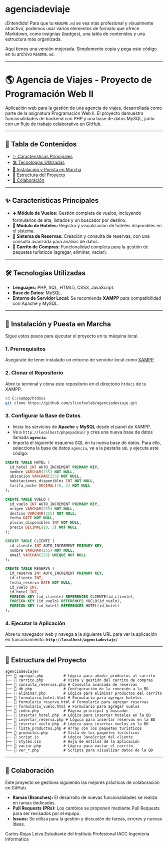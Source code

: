 # agenciadeviaje
¡Entendido\! Para que tu `README.md` se vea más profesional y visualmente atractivo, podemos usar varios elementos de formato que ofrece Markdown, como insignias (badges), una tabla de contenidos y una estructura más organizada.

Aquí tienes una versión mejorada. Simplemente copia y pega este código en tu archivo `README.md`.

-----

# 🌎 Agencia de Viajes - Proyecto de Programación Web II

Aplicación web para la gestión de una agencia de viajes, desarrollada como parte de la asignatura Programación Web II. El proyecto demuestra funcionalidades de backend con PHP y una base de datos MySQL, junto con un flujo de trabajo colaborativo en GitHub.

-----

## 📖 Tabla de Contenidos

  * [✨ Características Principales](https://www.google.com/search?q=%23-caracter%C3%ADsticas-principales)
  * [🛠️ Tecnologías Utilizadas](https://www.google.com/search?q=%23-tecnolog%C3%ADas-utilizadas)
  * [🚀 Instalación y Puesta en Marcha](https://www.google.com/search?q=%23-instalaci%C3%B3n-y-puesta-en-marcha)
  * [📂 Estructura del Proyecto](https://www.google.com/search?q=%23-estructura-del-proyecto)
  * [🤝 Colaboración](https://www.google.com/search?q=%23-colaboraci%C3%B3n)

-----

## ✨ Características Principales

  * **✈️ Módulo de Vuelos:** Gestión completa de vuelos, incluyendo formularios de alta, listados y un buscador por destino.
  * **🏨 Módulo de Hoteles:** Registro y visualización de hoteles disponibles en el sistema.
  * **📝 Sistema de Reservas:** Creación y consulta de reservas, con una consulta avanzada para análisis de datos.
  * **🛒 Carrito de Compras:** Funcionalidad completa para la gestión de paquetes turísticos (agregar, eliminar, vaciar).

-----

## 🛠️ Tecnologías Utilizadas

  * **Lenguajes:** PHP, SQL, HTML5, CSS3, JavaScript.
  * **Base de Datos:** MySQL.
  * **Entorno de Servidor Local:** Se recomienda **XAMPP** para compatibilidad con Apache y MySQL.

-----

## 🚀 Instalación y Puesta en Marcha

Sigue estos pasos para ejecutar el proyecto en tu máquina local.

### **1. Prerrequisitos**

Asegúrate de tener instalado un entorno de servidor local como [XAMPP](https://www.apachefriends.org/index.html).

### **2. Clonar el Repositorio**

Abre tu terminal y clona este repositorio en el directorio `htdocs` de tu XAMPP.

```bash
cd C:/xampp/htdocs
git clone https://github.com/slicefoxlab/agenciadeviaje.git
```

### **3. Configurar la Base de Datos**

  * Inicia los servicios de **Apache** y **MySQL** desde el panel de XAMPP.
  * Ve a `http://localhost/phpmyadmin/` y crea una nueva base de datos llamada **`agencia`**.
  * Importa el siguiente esquema SQL en tu nueva base de datos. Para ello, selecciona la base de datos `agencia`, ve a la pestaña `SQL` y ejecuta este código:

<!-- end list -->

```sql
CREATE TABLE HOTEL (
  id_hotel INT AUTO_INCREMENT PRIMARY KEY,
  nombre VARCHAR(255) NOT NULL,
  ubicacion VARCHAR(255) NOT NULL,
  habitaciones_disponibles INT NOT NULL,
  tarifa_noche DECIMAL(10, 2) NOT NULL
);

CREATE TABLE VUELO (
  id_vuelo INT AUTO_INCREMENT PRIMARY KEY,
  origen VARCHAR(255) NOT NULL,
  destino VARCHAR(255) NOT NULL,
  fecha DATE NOT NULL,
  plazas_disponibles INT NOT NULL,
  precio DECIMAL(10, 2) NOT NULL
);

CREATE TABLE CLIENTE (
  id_cliente INT AUTO_INCREMENT PRIMARY KEY,
  nombre VARCHAR(255) NOT NULL,
  email VARCHAR(255) UNIQUE NOT NULL
);

CREATE TABLE RESERVA (
  id_reserva INT AUTO_INCREMENT PRIMARY KEY,
  id_cliente INT,
  fecha_reserva DATE NOT NULL,
  id_vuelo INT,
  id_hotel INT,
  FOREIGN KEY (id_cliente) REFERENCES CLIENTE(id_cliente),
  FOREIGN KEY (id_vuelo) REFERENCES VUELO(id_vuelo),
  FOREIGN KEY (id_hotel) REFERENCES HOTEL(id_hotel)
);
```

### **4. Ejecutar la Aplicación**

Abre tu navegador web y navega a la siguiente URL para ver la aplicación en funcionamiento:
**`http://localhost/agenciadeviaje/`**

-----

## 📂 Estructura del Proyecto

```
agenciadeviaje/
├── 📄 agregar.php         # Lógica para añadir productos al carrito
├── 📄 carrito.php         # Vista y gestión del carrito de compras
├── 📄 consulta_reservas.php # Consulta avanzada de reservas
├── 📄 db.php              # Configuración de la conexión a la BD
├── 📄 eliminar.php        # Lógica para eliminar productos del carrito
├── 📄 formulario_hotel.html # Formulario para agregar hoteles
├── 📄 formulario_reserva.html # Formulario para agregar reservas
├── 📄 formulario_vuelo.html # Formulario para agregar vuelos
├── 📄 index.php           # Página principal y buscador
├── 📄 insertar_hotel.php  # Lógica para insertar hoteles en la BD
├── 📄 insertar_reserva.php # Lógica para insertar reservas en la BD
├── 📄 insertar_vuelo.php  # Lógica para insertar vuelos en la BD
├── 📄 lista_productos.php # Array con los paquetes turísticos
├── 📄 productos.php       # Vista de los paquetes turísticos
├── 📄 script.js           # Lógica JavaScript del cliente
├── 📄 styles.css          # Hoja de estilos de la aplicación
├── 📄 vaciar.php          # Lógica para vaciar el carrito
└── 📄 ver_*.php           # Scripts para visualizar datos de la BD
```

-----

## 🤝 Colaboración

Este proyecto se gestiona siguiendo las mejores prácticas de colaboración en GitHub.

  * **Ramas (Branches):** El desarrollo de nuevas funcionalidades se realiza en ramas dedicadas.
  * **Pull Requests (PRs):** Los cambios se proponen mediante Pull Requests para ser revisados por el equipo.
  * **Issues:** Se utiliza para la gestión y discusión de tareas, errores y nuevas ideas.

Carlos Rojas Leiva 
Estudiante del Instituto Profesional IACC
Ingenieria Informatica 
